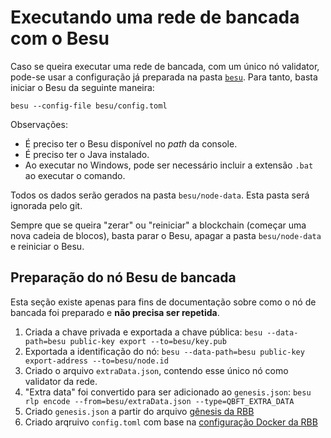# Executando uma rede de bancada com o Besu

Caso se queira executar uma rede de bancada, com um único nó validator, pode-se usar a configuração já preparada na pasta [`besu`](besu). Para tanto, basta iniciar o Besu da seguinte maneira:

```shell
besu --config-file besu/config.toml
```

Observações:
- É preciso ter o Besu disponível no *path* da console.
- É preciso ter o Java instalado.
- Ao executar no Windows, pode ser necessário incluir a extensão `.bat` ao executar o comando.

Todos os dados serão gerados na pasta `besu/node-data`. Esta pasta será ignorada pelo git.

Sempre que se queira "zerar" ou "reiniciar" a blockchain (começar uma nova cadeia de blocos), basta parar o Besu, apagar a pasta `besu/node-data` e reiniciar o Besu.


## Preparação do nó Besu de bancada

Esta seção existe apenas para fins de documentação sobre como o nó de bancada foi preparado e **não precisa ser repetida**.

1. Criada a chave privada e exportada a chave pública: `besu --data-path=besu public-key export --to=besu/key.pub`
2. Exportada a identificação do nó: `besu --data-path=besu public-key export-address --to=besu/node.id`
3. Criado o arquivo `extraData.json`, contendo esse único nó como validator da rede.
4. "Extra data" foi convertido para ser adicionado ao `genesis.json`: `besu rlp encode --from=besu/extraData.json --type=QBFT_EXTRA_DATA`
5. Criado `genesis.json` a partir do arquivo [gênesis da RBB](https://github.com/RBBNet/rbb/blob/master/artefatos/observer/genesis.json)
6. Criado arqruivo `config.toml` com base na [configuração Docker da RBB](https://github.com/RBBNet/start-network/blob/main/docker-compose.yml.hbs)